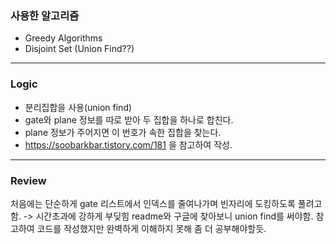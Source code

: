 ### 사용한 알고리즘
* Greedy Algorithms
* Disjoint Set (Union Find??)
_____________________________________________________
### Logic
* 분리집합을 사용(union find)
* gate와 plane 정보를 따로 받아 두 집합을 하나로 합친다.
* plane 정보가 주어지면 이 번호가 속한 집합을 찾는다.
* https://soobarkbar.tistory.com/181 을 참고하여 작성.
_____________________________________________________
### Review
처음에는 단순하게 gate 리스트에서 인덱스를 줄여나가며 빈자리에 도킹하도록 풀려고 함.
-> 시간초과에 강하게 부딪힘
readme와 구글에 찾아보니 union find를 써야함.
참고하여 코드를 작성했지만 완벽하게 이해하지 못해 좀 더 공부해야할듯.
